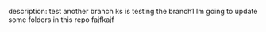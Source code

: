 description:
test another branch
ks is testing the branch1
Im going to update some folders in this repo
fajfkajf
